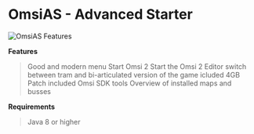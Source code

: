 # OmsiAS - Advanced Starter

![OmsiAS Features](https://i.imgur.com/syjLUvs.jpg)

**Features**
> Good and modern menu
> Start Omsi 2
> Start the Omsi 2 Editor
> switch between tram and bi-articulated version of the game
> icluded 4GB Patch
> included Omsi SDK tools
> Overview of installed maps and busses

**Requirements**
> Java 8 or higher
